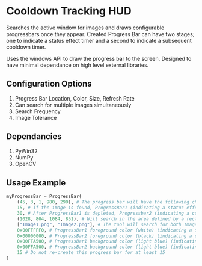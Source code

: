 # Cooldown Tracking HUD

Searches the active window for images and draws configurable progressbars once they appear. Created Progress Bar can have two stages; one to indicate a status effect timer and a second to indicate a subsequent cooldown timer.

Uses the windows API to draw the progress bar to the screen. Designed to have minimal dependance on high level external libraries. 

## Configuration Options

1. Progress Bar Location, Color, Size, Refresh Rate
2. Can search for multiple images simultaneously
3. Search Frequency
4. Image Tolerance

## Dependancies

1. PyWin32
2. NumPy
3. OpenCV

## Usage Example

``` Python
myProgressBar = ProgressBar(
    (45, 3, 1, 980, 290), # The progress bar will have the following characterisics | width: 45, height: 3, border: 1, XLocaction: 980, YLocation: 290
    15, # If the image is found, ProgressBar1 (indicating a status effect timer) will be created and tick down for 15 seconds.
    30, # After ProgressBar1 is depleted, Progressbar2 (indicating a cooldown timer) will tick down for the remaining time (15 seconds remaining)
    (1028, 804, 1084, 851), # Will search in the area defined by a rectangle between pixel location (1028, 804) and (1084, 851)
    ["Image1.png", "Image2.png"], # The tool will search for both Image1.png and Image2.png
    0x00FFFFF0, # ProgressBar1 foreground color (white) (indicating a status effect timer)
    0x00000000, # ProgressBar2 foreground color (black) (indicating a cooldown timer)
    0x00FFA500, # ProgressBar1 background color (light blue) (indicating a status effect timer)
    0x00FFA500, # ProgressBar2 background color (light blue) (indicating a cooldown timer)
    15 # Do not re-create this progress bar for at least 15
)
```
